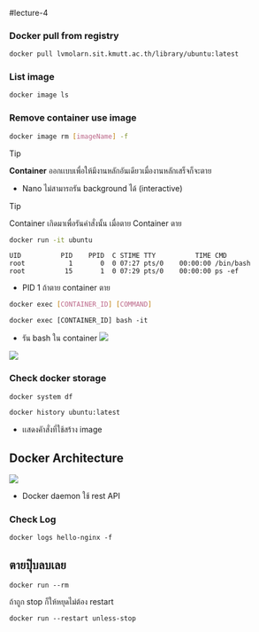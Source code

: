#lecture-4 

### Docker pull from registry
```bash
docker pull lvmolarn.sit.kmutt.ac.th/library/ubuntu:latest
```

### List image
```bash
docker image ls
```

### Remove container use image
```bash
docker image rm [imageName] -f
```

>[!tip]
> **Container** ออกเเบบเพื่อให้มีงานหลักอันเดียวเมื่องานหลักเสร็จก็จะตาย

- Nano ไม่สามารถรัน background ได้ (interactive)

>[!tip]
>Container เกิดมาเพื่อรันคําสั่งนั้น เมื่อตาย Container ตาย


```bash
docker run -it ubuntu
```

```
UID          PID    PPID  C STIME TTY          TIME CMD
root           1       0  0 07:27 pts/0    00:00:00 /bin/bash
root          15       1  0 07:29 pts/0    00:00:00 ps -ef
```
- PID 1 ถ้าตาย container ตาย


```bash
docker exec [CONTAINER_ID] [COMMAND]
```

```
docker exec [CONTAINER_ID] bash -it
```

- รัน bash ใน container
![](https://i.imgur.com/v2KEwlf.png)


![](https://i.imgur.com/sIaodIA.png)


### Check docker storage
```bash
docker system df
```

```bash
docker history ubuntu:latest
```
- เเสดงคัาสั่งที่ใช้สร้าง image


## Docker Architecture

![](https://i.imgur.com/XqrX9Fy.png)

- Docker daemon ใช้ rest API

### Check Log
```
docker logs hello-nginx -f
```

## ตายปุ๊บลบเลย
```
docker run --rm 
```

ถ้าถูก stop ก็ให้หยุดไม่ต้อง restart
```
docker run --restart unless-stop
```